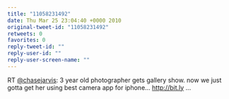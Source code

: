 ```yaml
---
title: "11058231492"
date: Thu Mar 25 23:04:40 +0000 2010
original-tweet-id: "11058231492"
retweets: 0
favorites: 0
reply-tweet-id: ""
reply-user-id: ""
reply-user-screen-name: ""
---
```

RT <a href="https://twitter.com/chasejarvis">@chasejarvis</a>: 3 year old photographer gets gallery show.  now we just gotta get her using best camera app for iphone... http://bit.ly ...
